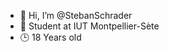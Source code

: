 - 👋 Hi, I’m @StebanSchrader
- 👀 Student at IUT Montpellier-Sète
- 🕒 18 Years old

<!---
StebanSchrader/StebanSchrader is a ✨ special ✨ repository because its `README.md` (this file) appears on your GitHub profile.
You can click the Preview link to take a look at your changes.
--->
